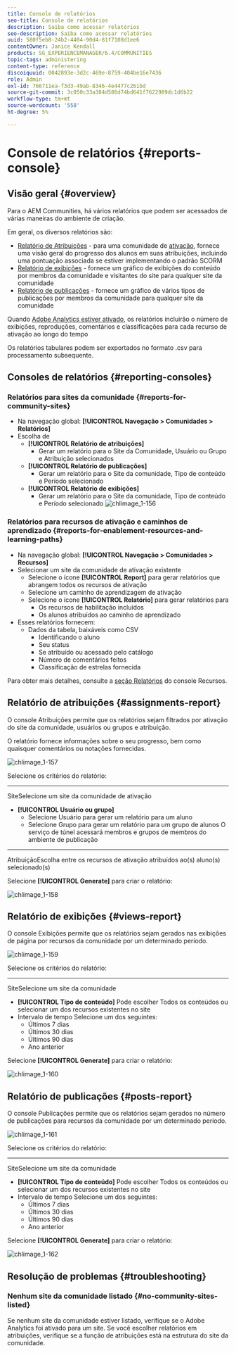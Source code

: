 ```yaml
---
title: Console de relatórios
seo-title: Console de relatórios
description: Saiba como acessar relatórios
seo-description: Saiba como acessar relatórios
uuid: 580f5eb8-24b2-4404-90d4-81f7108d1ee6
contentOwner: Janice Kendall
products: SG_EXPERIENCEMANAGER/6.4/COMMUNITIES
topic-tags: administering
content-type: reference
discoiquuid: 0042893e-3d2c-469e-8759-404be16e7436
role: Admin
exl-id: 766711ea-f3d3-49ab-8346-4e4477c261bd
source-git-commit: 3c050c33a384d586d74bd641f7622989dc1d6b22
workflow-type: tm+mt
source-wordcount: '558'
ht-degree: 5%

---
```


# Console de relatórios {#reports-console}

## Visão geral {#overview}

Para o AEM Communities, há vários relatórios que podem ser acessados de várias maneiras do ambiente de criação.

Em geral, os diversos relatórios são:

* [Relatório de Atribuições](#assignments-report)  - para uma comunidade de  [ativação](overview.md#enablement-community), fornece uma visão geral do progresso dos alunos em suas atribuições, incluindo uma pontuação associada se estiver implementando o padrão SCORM
* [Relatório de exibições](#views-report)  - fornece um gráfico de exibições do conteúdo por membros da comunidade e visitantes do site para qualquer site da comunidade
* [Relatório de publicações](#posts-report)  - fornece um gráfico de vários tipos de publicações por membros da comunidade para qualquer site da comunidade

Quando [Adobe Analytics estiver ativado](sites-console.md#analytics), os relatórios incluirão o número de exibições, reproduções, comentários e classificações para cada recurso de ativação ao longo do tempo

Os relatórios tabulares podem ser exportados no formato .csv para processamento subsequente.

## Consoles de relatórios {#reporting-consoles}

### Relatórios para sites da comunidade {#reports-for-community-sites}

* Na navegação global: **[!UICONTROL Navegação > Comunidades > Relatórios]**
* Escolha de
   * **[!UICONTROL Relatório de atribuições]**
      * Gerar um relatório para o Site da Comunidade, Usuário ou Grupo e Atribuição selecionados
   * **[!UICONTROL Relatório de publicações]**
      * Gerar um relatório para o Site da comunidade, Tipo de conteúdo e Período selecionado
   * **[!UICONTROL Relatório de exibições]**
      * Gerar um relatório para o Site da comunidade, Tipo de conteúdo e Período selecionado
         ![chlimage_1-156](assets/chlimage_1-156.png)

### Relatórios para recursos de ativação e caminhos de aprendizado {#reports-for-enablement-resources-and-learning-paths}

* Na navegação global: **[!UICONTROL Navegação > Comunidades > Recursos]**
* Selecionar um site da comunidade de ativação existente
   * Selecione o ícone **[!UICONTROL Report]** para gerar relatórios que abrangem todos os recursos de ativação
   * Selecione um caminho de aprendizagem de ativação
   * Selecione o ícone **[!UICONTROL Relatório]** para gerar relatórios para
      * Os recursos de habilitação incluídos
      * Os alunos atribuídos ao caminho de aprendizado
* Esses relatórios fornecem:
   * Dados da tabela, baixáveis como CSV
      * Identificando o aluno
      * Seu status
      * Se atribuído ou acessado pelo catálogo
      * Número de comentários feitos
      * Classificação de estrelas fornecida

Para obter mais detalhes, consulte a [seção Relatórios](resources.md#report) do console Recursos.

## Relatório de atribuições {#assignments-report}

O console Atribuições permite que os relatórios sejam filtrados por ativação do site da comunidade, usuários ou grupos e atribuição.

O relatório fornece informações sobre o seu progresso, bem como quaisquer comentários ou notações fornecidas.

![chlimage_1-157](assets/chlimage_1-157.png)

Selecione os critérios do relatório:

* ****
SiteSelecione um site da comunidade de ativação
* **[!UICONTROL Usuário ou grupo]**
   * Selecione Usuário para gerar um relatório para um aluno
   * Selecione Grupo para gerar um relatório para um grupo de alunos
O serviço de túnel acessará membros e grupos de membros do ambiente de publicação
* ****
AtribuiçãoEscolha entre os recursos de ativação atribuídos ao(s) aluno(s) selecionado(s)

Selecione **[!UICONTROL Generate]** para criar o relatório:

![chlimage_1-158](assets/chlimage_1-158.png)

## Relatório de exibições {#views-report}

O console Exibições permite que os relatórios sejam gerados nas exibições de página por recursos da comunidade por um determinado período.

![chlimage_1-159](assets/chlimage_1-159.png)

Selecione os critérios do relatório:

* ****
SiteSelecione um site da comunidade
* **[!UICONTROL Tipo de conteúdo]**
Pode escolher Todos os conteúdos ou selecionar um dos recursos existentes no site
* Intervalo de tempo
Selecione um dos seguintes:
   * Últimos 7 dias
   * Últimos 30 dias
   * Últimos 90 dias
   * Ano anterior

Selecione **[!UICONTROL Generate]** para criar o relatório:

![chlimage_1-160](assets/chlimage_1-160.png)

## Relatório de publicações {#posts-report}

O console Publicações permite que os relatórios sejam gerados no número de publicações para recursos da comunidade por um determinado período.

![chlimage_1-161](assets/chlimage_1-161.png)

Selecione os critérios do relatório:

* ****
SiteSelecione um site da comunidade
* **[!UICONTROL Tipo de conteúdo]**
Pode escolher Todos os conteúdos ou selecionar um dos recursos existentes no site
* Intervalo de tempo
Selecione um dos seguintes:
   * Últimos 7 dias
   * Últimos 30 dias
   * Últimos 90 dias
   * Ano anterior

Selecione **[!UICONTROL Generate]** para criar o relatório:

![chlimage_1-162](assets/chlimage_1-162.png)

## Resolução de problemas {#troubleshooting}

### Nenhum site da comunidade listado {#no-community-sites-listed}

Se nenhum site da comunidade estiver listado, verifique se o Adobe Analytics foi ativado para um site. Se você escolher relatórios em atribuições, verifique se a função de atribuições está na estrutura do site da comunidade.
